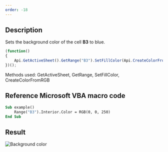 ```yaml
---
order: -18
---
```


## Description

Sets the background color of the cell **B3** to blue.

<!-- This code snippet is shown in the screenshot. -->

<!-- eslint-skip -->

``` ts
(function()
{
    Api.GetActiveSheet().GetRange("B3").SetFillColor(Api.CreateColorFromRGB(0, 0, 250));
})();
```

Methods used: GetActiveSheet, GetRange, SetFillColor, CreateColorFromRGB

## Reference Microsoft VBA macro code

``` vb
Sub example()
    Range("B3").Interior.Color = RGB(0, 0, 250)
End Sub
```

## Result

![Background color](/assets/images/plugins/background_color.png)
